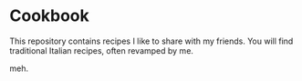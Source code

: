 Cookbook
========

This repository contains recipes I like to share with my friends.
You will find traditional Italian recipes, often revamped by me.

meh.
